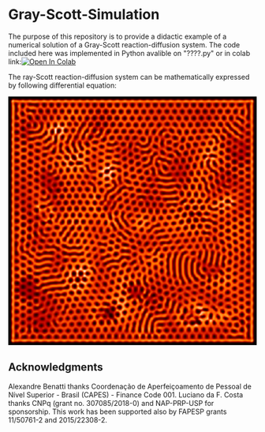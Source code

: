# Gray-Scott-Simulation

The purpose of this repository is to provide a didactic example of a numerical solution of a Gray-Scott reaction-diffusion system. The code included here was implemented in Python avalible on "????.py" or in colab link:[![Open In Colab](https://colab.research.google.com/assets/colab-badge.svg)](https://colab.research.google.com/github/ABenatti/Gray-Scott-Simulation/blob/master/Gray_Scott_simulation.ipynb)



The ray-Scott reaction-diffusion system can be mathematically expressed by following differential equation:





![](./image.png)


## Acknowledgments
Alexandre Benatti thanks Coordenação de Aperfeiçoamento de Pessoal de Nível Superior - Brasil (CAPES) - Finance Code 001. Luciano da F. Costa thanks CNPq (grant no. 307085/2018-0) and NAP-PRP-USP for sponsorship. This work has been supported also by FAPESP grants 11/50761-2 and 2015/22308-2.
